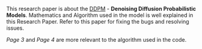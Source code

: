 This research paper is about the [DDPM](DDPM.pdf) - **Denoising Diffusion Probabilistic Models**. Mathematics and Algorithm used in the model is well explained in this Research Paper.
Refer to this paper for fixing the bugs and resolving issues.

*Page 3* and *Page 4* are more relevant to the algorithm used in the code.

